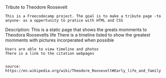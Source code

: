 Tribute to Theodore Roosevelt 

    This is a Freecodecamp project. The goal is to make a tribute page -to anyone- as a oppertunity to pratice with HTML and CSS


Description: 
    This is a static page that shows the greats momments to Theodora Roosevelts life
    There is a timeline listed to show the greatest momments with pictures incorperated when possible

    Users are able to view timeline and photos
    There is a link to the citation webpages 


    source: https://en.wikipedia.org/wiki/Theodore_Roosevelt#Early_life_and_family